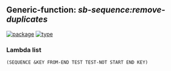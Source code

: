 ## Generic-function: ***sb-sequence:remove-duplicates***
[![package](https://img.shields.io/badge/Package-SB--SEQUENCE-5f9ea0.svg?style=social&colorA=999999)](../) [![type](https://img.shields.io/badge/Type-Generic--Function-5f9ea0.svg?style=social&colorA=999999)](../#generic-function) 
### Lambda list
```
(SEQUENCE &KEY FROM-END TEST TEST-NOT START END KEY)
```

